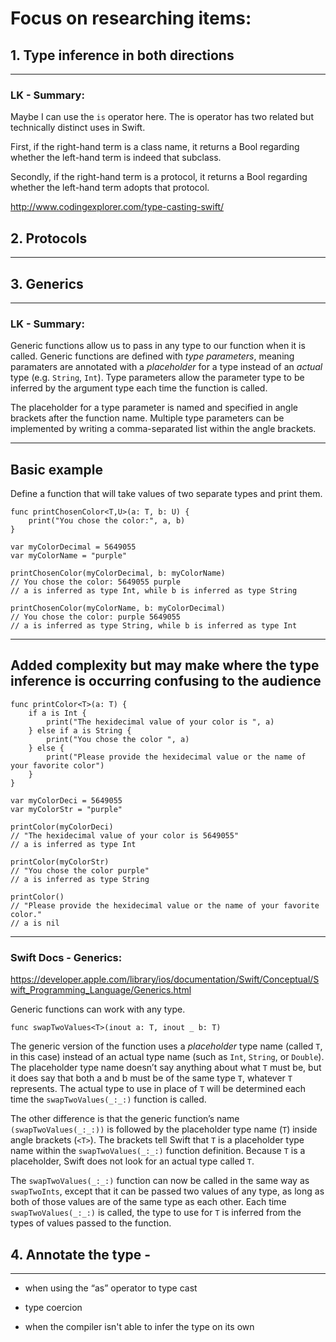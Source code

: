 # Focus on researching items:

## 1. Type inference in both directions
_________________________
### LK - Summary:
Maybe I can use the `is` operator here.
The is operator has two related but technically distinct uses in Swift.

First, if the right-hand term is a class name, it returns a Bool regarding whether the left-hand term is indeed that subclass.

Secondly, if the right-hand term is a protocol, it returns a Bool regarding whether the left-hand term adopts that protocol.

http://www.codingexplorer.com/type-casting-swift/

## 2. Protocols
_________________________



## 3. Generics
_________________________

### LK - Summary:
Generic functions allow us to pass in any type to our function when it is called. Generic functions are defined with *type parameters*, meaning paramaters are annotated with a *placeholder* for a type instead of an *actual* type (e.g. `String`, `Int`). Type parameters allow the parameter type to be inferred by the argument type each time the function is called.

The placeholder for a type parameter is named and specified in angle brackets after the function name. Multiple type parameters can be implemented by writing a comma-separated list within the angle brackets.

--------------
Basic example
--------------
Define a function that will take values of two separate types and print them.
```
func printChosenColor<T,U>(a: T, b: U) {
    print("You chose the color:", a, b)
}

var myColorDecimal = 5649055
var myColorName = "purple"

printChosenColor(myColorDecimal, b: myColorName)
// You chose the color: 5649055 purple
// a is inferred as type Int, while b is inferred as type String

printChosenColor(myColorName, b: myColorDecimal)
// You chose the color: purple 5649055
// a is inferred as type String, while b is inferred as type Int
```

--------------
Added complexity but may make where the type inference is occurring confusing to the audience
--------------
```
func printColor<T>(a: T) {
    if a is Int {
        print("The hexidecimal value of your color is ", a)
    } else if a is String {
        print("You chose the color ", a)
    } else {
        print("Please provide the hexidecimal value or the name of your favorite color")
    }
}

var myColorDeci = 5649055
var myColorStr = "purple"

printColor(myColorDeci)
// "The hexidecimal value of your color is 5649055"
// a is inferred as type Int

printColor(myColorStr)
// "You chose the color purple"
// a is inferred as type String

printColor()
// "Please provide the hexidecimal value or the name of your favorite color."
// a is nil
```

--------------------------------------
### Swift Docs -  Generics:
https://developer.apple.com/library/ios/documentation/Swift/Conceptual/Swift_Programming_Language/Generics.html

Generic functions can work with any type.

`func swapTwoValues<T>(inout a: T, inout _ b: T)`

The generic version of the function uses a *placeholder* type name (called `T`, in this case) instead of an actual type name (such as `Int`, `String`, or `Double`). The placeholder type name doesn’t say anything about what `T` must be, but it does say that both a and b must be of the same type `T`, whatever `T` represents. The actual type to use in place of `T` will be determined each time the `swapTwoValues(_:_:)` function is called.

The other difference is that the generic function’s name `(swapTwoValues(_:_:))` is followed by the placeholder type name (`T`) inside angle brackets (`<T>`). The brackets tell Swift that `T` is a placeholder type name within the `swapTwoValues(_:_:)` function definition. Because `T` is a placeholder, Swift does not look for an actual type called `T`.

The `swapTwoValues(_:_:)` function can now be called in the same way as `swapTwoInts`, except that it can be passed two values of any type, as long as both of those values are of the same type as each other. Each time `swapTwoValues(_:_:)` is called, the type to use for `T` is inferred from the types of values passed to the function.

## 4. Annotate the type -
_________________________

  + when using the “as” operator to type cast

  + type coercion

  + when the compiler isn't able to infer the type on its own